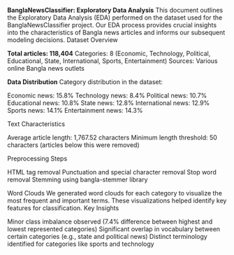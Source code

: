 **BanglaNewsClassifier: Exploratory Data Analysis**
This document outlines the Exploratory Data Analysis (EDA) performed on the dataset used for the BanglaNewsClassifier project. Our EDA process provides crucial insights into the characteristics of Bangla news articles and informs our subsequent modeling decisions.
Dataset Overview

**Total articles: 118,404**
Categories: 8 (Economic, Technology, Political, Educational, State, International, Sports, Entertainment)
Sources: Various online Bangla news outlets

**Data Distribution**
Category distribution in the dataset:

Economic news: 15.8%
Technology news: 8.4%
Political news: 10.7%
Educational news: 10.8%
State news: 12.8%
International news: 12.9%
Sports news: 14.1%
Entertainment news: 14.3%

Text Characteristics

Average article length: 1,767.52 characters
Minimum length threshold: 50 characters (articles below this were removed)

Preprocessing Steps

HTML tag removal
Punctuation and special character removal
Stop word removal
Stemming using bangla-stemmer library

Word Clouds
We generated word clouds for each category to visualize the most frequent and important terms. These visualizations helped identify key features for classification.
Key Insights

Minor class imbalance observed (7.4% difference between highest and lowest represented categories)
Significant overlap in vocabulary between certain categories (e.g., state and political news)
Distinct terminology identified for categories like sports and technology


